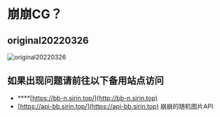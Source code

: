 # 崩崩CG？

## original20220326

![original20220326](https://upload-bbs.mihoyo.com/upload/2022/03/27/5875627/5bf80024d56542fb7b944bd6fac5373c_3273403985222301903.png)

## **如果出现问题请前往以下备用站点访问**

* ****[https://bb-n.sirin.top/](http://bb-n.sirin.top)
* [https://api-bb.sirin.top/](https://api-bb.sirin.top) 崩崩的随机图片API
